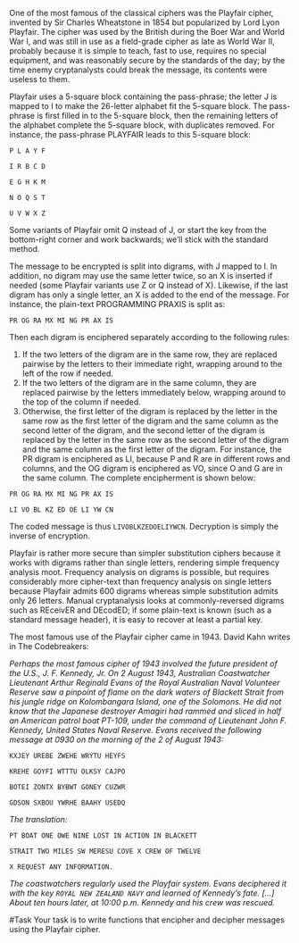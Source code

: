 One of the most famous of the classical ciphers was the Playfair cipher, invented by Sir Charles Wheatstone in 1854 but popularized by Lord Lyon Playfair. The cipher was used by the British during the Boer War and World War I, and was still in use as a field-grade cipher as late as World War II, probably because it is simple to teach, fast to use, requires no special equipment, and was reasonably secure by the standards of the day; by the time enemy cryptanalysts could break the message, its contents were useless to them.

Playfair uses a 5-square block containing the pass-phrase; the letter J is mapped to I to make the 26-letter alphabet fit the 5-square block. The pass-phrase is first filled in to the 5-square block, then the remaining letters of the alphabet complete the 5-square block, with duplicates removed. For instance, the pass-phrase PLAYFAIR leads to this 5-square block:

`P L A Y F`

`I R B C D`

`E G H K M`

`N O Q S T`

`U V W X Z`

Some variants of Playfair omit Q instead of J, or start the key from the bottom-right corner and work backwards; we’ll stick with the standard method.

The message to be encrypted is split into digrams, with J mapped to I. In addition, no digram may use the same letter twice, so an X is inserted if needed (some Playfair variants use Z or Q instead of X). Likewise, if the last digram has only a single letter, an X is added to the end of the message. For instance, the plain-text PROGRAMMING PRAXIS is split as:

`PR OG RA MX MI NG PR AX IS`

Then each digram is enciphered separately according to the following rules:

1. If the two letters of the digram are in the same row, they are replaced pairwise by the letters to their immediate right, wrapping around to the left of the row if needed.
2. If the two letters of the digram are in the same column, they are replaced pairwise by the letters immediately below, wrapping around to the top of the column if needed.
3. Otherwise, the first letter of the digram is replaced by the letter in the same row as the first letter of the digram and the same column as the second letter of the digram, and the second letter of the digram is replaced by the letter in the same row as the second letter of the digram and the same column as the first letter of the digram.
For instance, the PR digram is enciphered as LI, because P and R are in different rows and columns, and the OG digram is enciphered as VO, since O and G are in the same column. The complete encipherment is shown below:

`PR OG RA MX MI NG PR AX IS`

`LI VO BL KZ ED OE LI YW CN`

The coded message is thus `LIVOBLKZEDOELIYWCN`. Decryption is simply the inverse of encryption.

Playfair is rather more secure than simpler substitution ciphers because it works with digrams rather than single letters, rendering simple frequency analysis moot. Frequency analysis on digrams is possible, but requires considerably more cipher-text than frequency analysis on single letters because Playfair admits 600 digrams whereas simple substitution admits only 26 letters. Manual cryptanalysis looks at commonly-reversed digrams such as REceivER and DEcodED; if some plain-text is known (such as a standard message header), it is easy to recover at least a partial key.

The most famous use of the Playfair cipher came in 1943. David Kahn writes in The Codebreakers:

*Perhaps the most famous cipher of 1943 involved the future president of the U.S., J. F. Kennedy, Jr. On 2 August 1943, Australian Coastwatcher Lieutenant Arthur Reginald Evans of the Royal Australian Naval Volunteer Reserve saw a pinpoint of flame on the dark waters of Blackett Strait from his jungle ridge on Kolombangara Island, one of the Solomons. He did not know that the Japanese destroyer Amagiri had rammed and sliced in half an American patrol boat PT-109, under the command of Lieutenant John F. Kennedy, United States Naval Reserve. Evans received the following message at 0930 on the morning of the 2 of August 1943:*

`KXJEY UREBE ZWEHE WRYTU HEYFS`

`KREHE GOYFI WTTTU OLKSY CAJPO`

`BOTEI ZONTX BYBWT GONEY CUZWR`

`GDSON SXBOU YWRHE BAAHY USEDQ`

*The translation:*

`PT BOAT ONE OWE NINE LOST IN ACTION IN BLACKETT`

`STRAIT TWO MILES SW MERESU COVE X CREW OF TWELVE`

`X REQUEST ANY INFORMATION.`

*The coastwatchers regularly used the Playfair system. Evans deciphered it with the key `ROYAL NEW ZEALAND NAVY` and learned of Kennedy’s fate. […] About ten hours later, at 10:00 p.m. Kennedy and his crew was rescued.*

#Task
Your task is to write functions that encipher and decipher messages using the Playfair cipher. 
